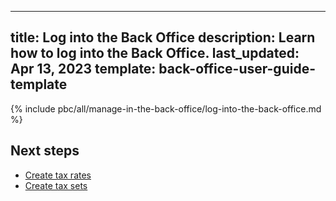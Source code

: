   
---
title: Log into the Back Office
description: Learn how to log into the Back Office.
last_updated: Apr 13, 2023
template: back-office-user-guide-template
---

{% include pbc/all/manage-in-the-back-office/log-into-the-back-office.md %} <!-- To edit, see /_includes/pbc/all/manage-in-the-back-office/log-into-the-back-office.md -->

## Next steps

* [Create tax rates](/docs/pbc/all/tax-management/{{page.version}}/base-shop/manage-in-the-back-office/create-tax-rates.html)
* [Create tax sets](/docs/pbc/all/tax-management/{{page.version}}/base-shop/manage-in-the-back-office/create-tax-sets.html)
